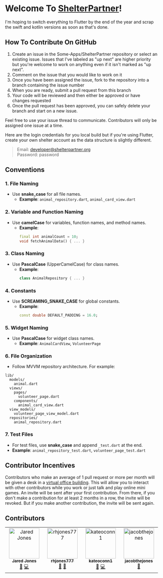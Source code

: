 # Welcome To [ShelterPartner](https://shelterpartner.org)!

I'm hoping to switch everything to Flutter by the end of the year and scrap the swift and kotlin versions as soon as that's done.

## How To Contribute On GitHub
1. Create an issue in the Some-Apps/ShelterPartner repository or select an existing issue. Issues that I've labeled as "up next" are higher priority but you're welcome to work on anything even if it isn't marked as "up next".
2. Comment on the issue that you would like to work on it
3. Once you have been assigned the issue, fork to the repository into a branch containing the issue number
4. When you are ready, submit a pull request from this branch
5. Your code will be reviewed and then either be approved or have changes requested
6. Once the pull request has been approved, you can safely delete your branch and start on a new issue.

Feel free to use your issue thread to communicate. Contributors will only be assigned one issue at a time.

Here are the login credentials for you local build but if you're using Flutter, create your own shelter account as the data structure is slightly different.
> Email: developer@shelterpartner.org\
> Password: password

## Conventions

### 1. **File Naming**
- Use **snake_case** for all file names.
  - **Example**: `animal_repository.dart`, `animal_card_view.dart`

### 2. **Variable and Function Naming**
- Use **camelCase** for variables, function names, and method names.
  - **Example**:
    ```dart
    final int animalCount = 10;
    void fetchAnimalData() { ... }
    ```

### 3. **Class Naming**
- Use **PascalCase** (UpperCamelCase) for class names.
  - **Example**: 
    ```dart
    class AnimalRepository { ... }
    ```

### 4. **Constants**
- Use **SCREAMING_SNAKE_CASE** for global constants.
  - **Example**:
    ```dart
    const double DEFAULT_PADDING = 16.0;
    ```

### 5. **Widget Naming**
- Use **PascalCase** for widget class names.
  - **Example**: `AnimalCardView`, `VolunteerPage`

### 6. **File Organization**
- Follow MVVM repository architecture. For example:

```plaintext
lib/
  models/
    animal.dart
  views/
    pages/
      volunteer_page.dart
    components/
      animal_card_view.dart
  view_models/
    volunteer_page_view_model.dart
  repositories/
    animal_repository.dart
```

### 7. **Test Files**
- For test files, use **snake_case** and append `_test.dart` at the end.
- **Example**: `animal_repository_test.dart`, `volunteer_page_test.dart`


## Contributor Incentives

Contributors who make an average of 1 pull request or more per month will be given a desk in a [virtual office building](https://gather.town). This will allow you to interact with other contributors while you work or just talk and play online mini games. An invite will be sent after your first contribution. From there, if you don't make a contribution for at least 2 months in a row, the invite will be revoked. But if you make another contribution, the invite will be sent again.

## Contributors

<!-- ALL-CONTRIBUTORS-LIST:START - Do not remove or modify this section -->
<!-- prettier-ignore-start -->
<!-- markdownlint-disable -->
<table>
  <tbody>
    <tr>
      <td align="center" valign="top" width="14.28%"><a href="https://github.com/JaredDanielJones"><img src="https://avatars.githubusercontent.com/u/84288718?v=4?s=100" width="100px;" alt="Jared Jones"/><br /><sub><b>Jared Jones</b></sub></a><br /><a href="#doc-JaredDanielJones" title="Documentation">📖</a> <a href="#code-JaredDanielJones" title="Code">💻</a></td>
      <td align="center" valign="top" width="14.28%"><a href="https://github.com/rhjones777"><img src="https://avatars.githubusercontent.com/u/173035257?v=4?s=100" width="100px;" alt="rhjones777"/><br /><sub><b>rhjones777</b></sub></a><br /><a href="#design-rhjones777" title="Design">🎨</a> <a href="#doc-rhjones777" title="Documentation">📖</a></td>
      <td align="center" valign="top" width="14.28%"><a href="https://github.com/kateoconn1"><img src="https://avatars.githubusercontent.com/u/112118523?v=4?s=100" width="100px;" alt="kateoconn1"/><br /><sub><b>kateoconn1</b></sub></a><br /><a href="#doc-kateoconn1" title="Documentation">📖</a> <a href="#code-kateoconn1" title="Code">💻</a></td>
      <td align="center" valign="top" width="14.28%"><a href="https://github.com/jacobthejones"><img src="https://avatars.githubusercontent.com/u/84295480?v=4?s=100" width="100px;" alt="jacobthejones"/><br /><sub><b>jacobthejones</b></sub></a><br /><a href="#doc-jacobthejones" title="Documentation">📖</a></td>
    </tr>
  </tbody>
</table>

<!-- markdownlint-restore -->
<!-- prettier-ignore-end -->

<!-- ALL-CONTRIBUTORS-LIST:END -->


